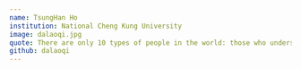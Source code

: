 ```yaml
---
name: TsungHan Ho
institution: National Cheng Kung University
image: dalaoqi.jpg
quote: There are only 10 types of people in the world: those who understand binary, and those who don't.
github: dalaoqi
---
```

